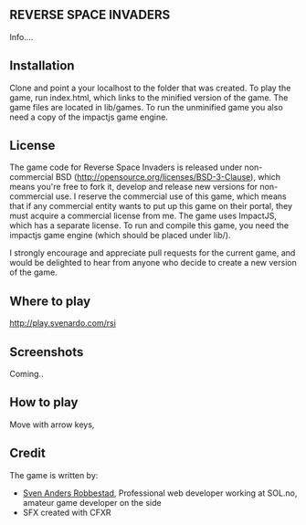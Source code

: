 REVERSE SPACE INVADERS
-------------
Info....

Installation
-------------
Clone and point a your localhost to the folder that was created. To play the game, run index.html, which links
to the minified version of the game. 
The game files are located in lib/games. To run the unminified game you also need a copy of the impactjs game
engine. 

License
-------------
The game code for Reverse Space Invaders is released under non-commercial BSD (http://opensource.org/licenses/BSD-3-Clause), which means you're free to fork it, develop and release new versions for non-commercial use. I reserve
the commercial use of this game, which means that if any commercial entity wants to put up this game
on their portal, they must acquire a commercial license from me. 
The game uses ImpactJS, which has a separate license. To run and compile this game, you need the impactjs game 
engine (which should be placed under lib/). 

I strongly encourage  and appreciate pull requests for the current game, and would be delighted 
to hear from anyone who decide to create a new version of the game.

Where to play
-------------
http://play.svenardo.com/rsi

Screenshots 
-------------
Coming..

How to play
-------------
Move with arrow keys,

Credit
-------------
The game is written by:

* [Sven Anders Robbestad](http://twitter.com/realsven), Professional web developer working at SOL.no, amateur game developer on the side 
* SFX created with CFXR

